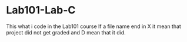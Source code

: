 # Lab101-Lab-C
This what i code in the Lab101 course
If a file name end in X it mean that project did not get graded and D mean that it did.
